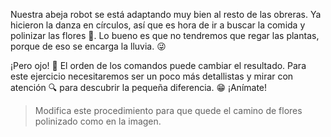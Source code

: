 <gs-attire attire-url="https://raw.githubusercontent.com/MumukiProject/mumuki-guia-gobstones-repeticion-simple-kids/master/assets/attires/config.json"></gs-attire> <gs-toolbox toolbox-url="https://raw.githubusercontent.com/MumukiProject/mumuki-guia-gobstones-repeticion-simple-kids/master/assets/toolbox_1553708780521.xml"></gs-toolbox>

Nuestra abeja robot se está adaptando muy bien al resto de las obreras. Ya hicieron la danza en círculos, así que es hora de ir a buscar la comida y polinizar las flores :hibiscus:. Lo bueno es que no tendremos que regar las plantas, porque de eso se encarga la lluvia. :stuck_out_tongue_winking_eye:

¡Pero ojo! :eyes: El orden de los comandos puede cambiar el resultado. Para este ejercicio necesitaremos ser un poco más detallistas y mirar con atención :mag: para descubrir la pequeña diferencia. :grin: ¡Anímate!

> Modifica este procedimiento para que quede el camino de flores polinizado como en la imagen. 
